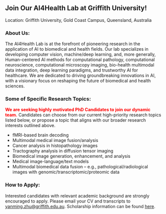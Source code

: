 ---
---

## Join Our AI4Health Lab at Griffith University!

Location: Griffith University, Gold Coast Campus, Queensland, Australia

### About Us:

The AI4Health Lab is at the forefront of pioneering research in the application of AI to 
biomedical and health fields. Our lab specializes in developing computer vision, machine/deep learning, and, more generally, Human-centered AI methods for computational pathology, computational neuroscience, computational microscopy imaging, bio-health multimodal data integration, deep learning paradigms, and trustworthy AI for healthcare. We are dedicated to driving groundbreaking innovations in AI, with a visionary focus on reshaping the future of biomedical and health sciences.
  

### Some of Specific Research Topics:

<span style="color:red"> **We are seeking highly motivated PhD Candidates to join our dynamic team.** </span> Candidates can choose from our current high-priority research topics listed below, or propose a topic that aligns with our broader research interests outlined above.

- fMRI-based brain decoding  
- Multimodal medical image fusion/analysis   
- Cancer analysis in histopathology images  
- Tractography analysis in diffusion tensor imaging   
- Biomedical image generation, enhancement, and analysis 
- Medical image-language/text models  
- Multimodal biomedical data fusion – e.g., pathological/radiological images with genomic/transcriptomic/proteomic data

### How to Apply:

Interested candidates with relevant academic background are strongly encouraged to apply. Please email your CV and transcripts to [yanming.zhu@griffith.edu.au](yanming.zhu@griffith.edu.au). Scholarship information can be found [here](https://www.griffith.edu.au/research-study/scholarships).


